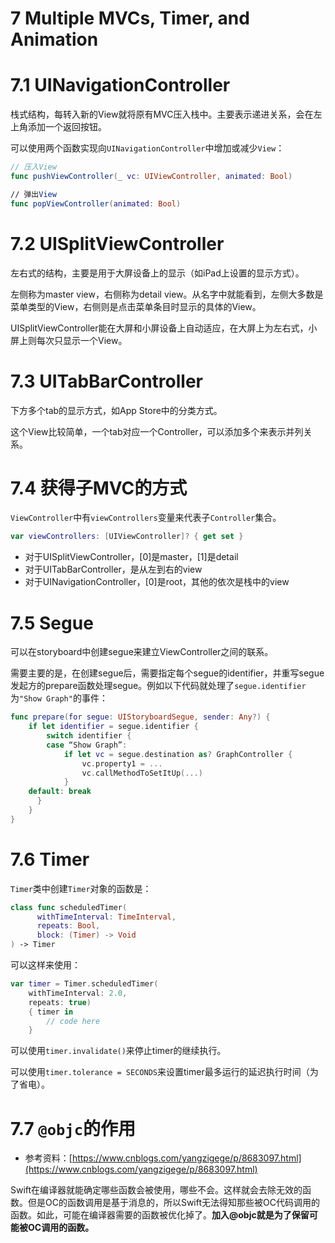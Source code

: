 # 7 Multiple MVCs, Timer, and Animation

# 7.1 UINavigationController

栈式结构，每转入新的View就将原有MVC压入栈中。主要表示递进关系，会在左上角添加一个返回按钮。

可以使用两个函数实现向`UINavigationController`中增加或减少`View`：

```swift
// 压入View
func pushViewController(_ vc: UIViewController, animated: Bool)

// 弹出View
func popViewController(animated: Bool)
```

# 7.2 UISplitViewController

左右式的结构，主要是用于大屏设备上的显示（如iPad上设置的显示方式）。

左侧称为master view，右侧称为detail view。从名字中就能看到，左侧大多数是菜单类型的View，右侧则是点击菜单条目时显示的具体的View。

UISplitViewController能在大屏和小屏设备上自动适应，在大屏上为左右式，小屏上则每次只显示一个View。

# 7.3 UITabBarController

下方多个tab的显示方式，如App Store中的分类方式。

这个View比较简单，一个tab对应一个Controller，可以添加多个来表示并列关系。

# 7.4 获得子MVC的方式

`ViewController`中有`viewControllers`变量来代表子`Controller`集合。

```swift
var viewControllers: [UIViewController]? { get set }
```

- 对于UISplitViewController，[0]是master，[1]是detail
- 对于UITabBarController，是从左到右的view
- 对于UINavigationController，[0]是root，其他的依次是栈中的view

# 7.5 Segue

可以在storyboard中创建segue来建立ViewController之间的联系。

需要主要的是，在创建segue后，需要指定每个segue的identifier，并重写segue发起方的prepare函数处理segue。例如以下代码就处理了`segue.identifier`为`"Show Graph"`的事件：

```swift
func prepare(for segue: UIStoryboardSegue, sender: Any?) {
	if let identifier = segue.identifier {
		switch identifier {
		case “Show Graph”:
			if let vc = segue.destination as? GraphController {
				vc.property1 = ...
				vc.callMethodToSetItUp(...)
			}
    default: break
	  }
	}
}
```

# 7.6 Timer

`Timer`类中创建`Timer`对象的函数是：

```swift
class func scheduledTimer(
      withTimeInterval: TimeInterval,
      repeats: Bool,
      block: (Timer) -> Void
) -> Timer
```

可以这样来使用：

```swift
var timer = Timer.scheduledTimer(
	withTimeInterval: 2.0, 
	repeats: true) 
	{ timer in
		// code here
	}
```

可以使用`timer.invalidate()`来停止timer的继续执行。

可以使用`timer.tolerance = SECONDS`来设置timer最多运行的延迟执行时间（为了省电）。

# 7.7 `@objc`的作用

- 参考资料：[https://www.cnblogs.com/yangzigege/p/8683097.html](https://www.cnblogs.com/yangzigege/p/8683097.html)

Swift在编译器就能确定哪些函数会被使用，哪些不会。这样就会去除无效的函数。但是OC的函数调用是基于消息的，所以Swift无法得知那些被OC代码调用的函数。如此，可能在编译器需要的函数被优化掉了。**加入@objc就是为了保留可能被OC调用的函数。**